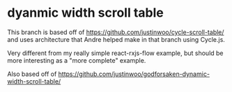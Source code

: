 # dyanmic width scroll table

This branch is based off of https://github.com/justinwoo/cycle-scroll-table/ and uses architecture that Andre helped make in that branch using Cycle.js.

Very different from my really simple react-rxjs-flow example, but should be more interesting as a "more complete" example.

Also based off of https://github.com/justinwoo/godforsaken-dynamic-width-scroll-table/
